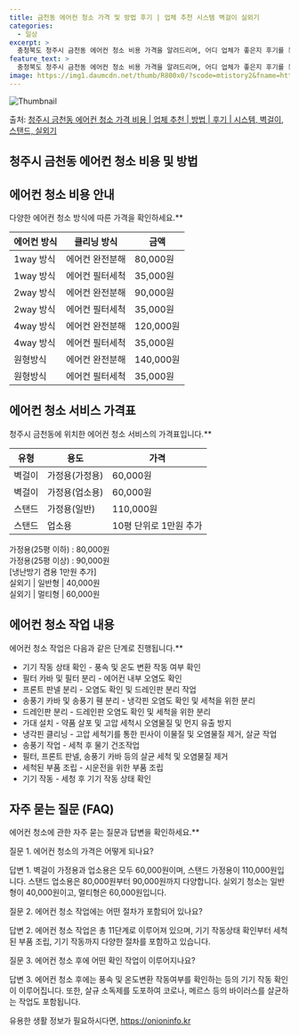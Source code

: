 ```yaml
---
title: 금천동 에어컨 청소 가격 및 방법 후기 | 업체 추천 시스템 벽걸이 실외기
categories:
  - 일상
excerpt: >
  충청북도 청주시 금천동 에어컨 청소 비용 가격을 알려드리며, 어디 업체가 좋은지 후기를 통해 알아보겠습니다. 현재 글에서는 시스템, 벽걸이, 스탠드, 실외기 각각에 대해 청소 비용이 나와 있으니 참고하시면 되겠습니다. 에어컨 분해 청소 방법 보기 👈 클릭셀프 에어컨 청소 방법 보기👈 클릭청주시 금천동 에어컨 청소 비용시스템에어컨 방식클리닝방식금액1way 방식에어컨 완전분해80,000원1way 방식에어컨 필터세척35,000원2way 방식에어컨 완전분해90,000원2way 방식에어컨 필터세척35,000원4way 방식에어컨 완전분해120,000원4way 방식에어컨 필터세척35,000원원형방식에어컨 완전분해140,000원원형방식에어컨 필터세척35,000원에어컨 청소 견적 샘플 보기 👈 클릭에어컨 냄새의 원인에어..
feature_text: >
  충청북도 청주시 금천동 에어컨 청소 비용 가격을 알려드리며, 어디 업체가 좋은지 후기를 통해 알아보겠습니다. 현재 글에서는 시스템, 벽걸이, 스탠드, 실외기 각각에 대해 청소 비용이 나와 있으니 참고하시면 되겠습니다. 에어컨 분해 청소 방법 보기 👈 클릭셀프 에어컨 청소 방법 보기👈 클릭청주시 금천동 에어컨 청소 비용시스템에어컨 방식클리닝방식금액1way 방식에어컨 완전분해80,000원1way 방식에어컨 필터세척35,000원2way 방식에어컨 완전분해90,000원2way 방식에어컨 필터세척35,000원4way 방식에어컨 완전분해120,000원4way 방식에어컨 필터세척35,000원원형방식에어컨 완전분해140,000원원형방식에어컨 필터세척35,000원에어컨 청소 견적 샘플 보기 👈 클릭에어컨 냄새의 원인에어..
image: https://img1.daumcdn.net/thumb/R800x0/?scode=mtistory2&fname=https%3A%2F%2Fblog.kakaocdn.net%2Fdn%2FqTmGp%2FbtsHy0juEKL%2FkTMbE7hiNKcGaZbQn9Fgqk%2Fimg.webp
---
```


![Thumbnail](https://img1.daumcdn.net/thumb/R800x0/?scode=mtistory2&fname=https%3A%2F%2Fblog.kakaocdn.net%2Fdn%2FqTmGp%2FbtsHy0juEKL%2FkTMbE7hiNKcGaZbQn9Fgqk%2Fimg.webp)

<p>출처: <a href="https://onioninfo.kr/entry/%EC%B2%AD%EC%A3%BC%EC%8B%9C-%EA%B8%88%EC%B2%9C%EB%8F%99-%EC%97%90%EC%96%B4%EC%BB%A8-%EC%B2%AD%EC%86%8C-%EA%B0%80%EA%B2%A9-%EB%B9%84%EC%9A%A9-%EC%97%85%EC%B2%B4-%EC%B6%94%EC%B2%9C-%EB%B0%A9%EB%B2%95-%ED%9B%84%EA%B8%B0-%EC%8B%9C%EC%8A%A4%ED%85%9C-%EB%B2%BD%EA%B1%B8%EC%9D%B4-%EC%8A%A4%ED%83%A0%EB%93%9C-%EC%8B%A4%EC%99%B8%EA%B8%B0" rel="dofollow">청주시 금천동 에어컨 청소 가격 비용 | 업체 추천 | 방법 | 후기 | 시스템, 벽걸이, 스탠드, 실외기</a> </p>

## 청주시 금천동 에어컨 청소 비용 및 방법



## 에어컨 청소 비용 안내

다양한 에어컨 청소 방식에 따른 가격을 확인하세요.**

에어컨 방식 | 클리닝 방식 | 금액  
---|---|---  
1way 방식 | 에어컨 완전분해 | 80,000원  
1way 방식 | 에어컨 필터세척 | 35,000원  
2way 방식 | 에어컨 완전분해 | 90,000원  
2way 방식 | 에어컨 필터세척 | 35,000원  
4way 방식 | 에어컨 완전분해 | 120,000원  
4way 방식 | 에어컨 필터세척 | 35,000원  
원형방식 | 에어컨 완전분해 | 140,000원  
원형방식 | 에어컨 필터세척 | 35,000원  
  


## 에어컨 청소 서비스 가격표

청주시 금천동에 위치한 에어컨 청소 서비스의 가격표입니다.**

유형 | 용도 | 가격  
---|---|---  
벽걸이 | 가정용(가정용) | 60,000원  
벽걸이 | 가정용(업소용) | 60,000원  
스탠드 | 가정용(일반) | 110,000원  
스탠드 | 업소용 | 10평 단위로 1만원 추가  
가정용(25평 이하) : 80,000원  
가정용(25평 이상) : 90,000원  
[냉난방기 겸용 1만원 추가]  
실외기 | 일반형 | 40,000원  
실외기 | 멀티형 | 60,000원  
  


## 에어컨 청소 작업 내용

에어컨 청소 작업은 다음과 같은 단계로 진행됩니다.**

  * 기기 작동 상태 확인 - 풍속 및 온도 변환 작동 여부 확인
  * 필터 카바 및 필터 분리 - 에어컨 내부 오염도 확인
  * 프론트 판넬 분리 - 오염도 확인 및 드레인판 분리 작업
  * 송풍기 카바 및 송풍기 휀 분리 - 냉각핀 오염도 확인 및 세척을 위한 분리
  * 드레인판 분리 - 드레인판 오염도 확인 및 세척을 위한 분리
  * 가대 설치 - 약품 살포 및 고압 세척시 오염물질 및 먼지 유출 방지
  * 냉각핀 클리닝 - 고압 세척기를 통한 핀사이 이물질 및 오염물질 제거, 살균 작업
  * 송풍기 작업 - 세척 후 물기 건조작업
  * 필터, 프론트 판넬, 송풍기 카바 등의 살균 세척 및 오염물질 제거
  * 세척된 부품 조립 - 시운전을 위한 부품 조립
  * 기기 작동 - 세청 후 기기 작동 상태 확인



## 자주 묻는 질문 (FAQ)

에어컨 청소에 관한 자주 묻는 질문과 답변을 확인하세요.**

질문 1. 에어컨 청소의 가격은 어떻게 되나요?

답변 1. 벽걸이 가정용과 업소용은 모두 60,000원이며, 스탠드 가정용이 110,000원입니다. 스탠드 업소용은 80,000원부터
90,000원까지 다양합니다. 실외기 청소는 일반형이 40,000원이고, 멀티형은 60,000원입니다.

질문 2. 에어컨 청소 작업에는 어떤 절차가 포함되어 있나요?

답변 2. 에어컨 청소 작업은 총 11단계로 이루어져 있으며, 기기 작동상태 확인부터 세척된 부품 조립, 기기 작동까지 다양한 절차를
포함하고 있습니다.

질문 3. 에어컨 청소 후에 어떤 확인 작업이 이루어지나요?

답변 3. 에어컨 청소 후에는 풍속 및 온도변환 작동여부를 확인하는 등의 기기 작동 확인이 이루어집니다. 또한, 살규 소독제를 도포하여
코로나, 메르스 등의 바이러스를 살균하는 작업도 포함됩니다.



 

유용한 생활 정보가 필요하시다면, <a href="https://onioninfo.kr" rel="dofollow">https://onioninfo.kr</a>


